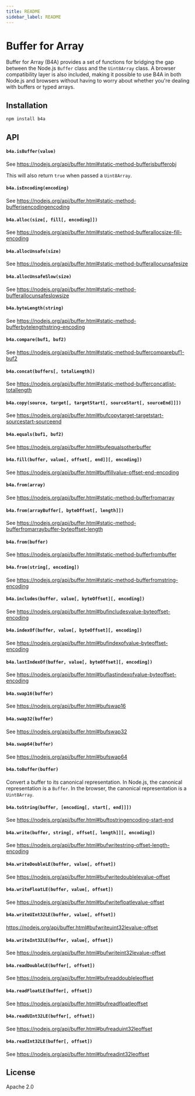 ```yaml
---
title: README
sidebar_label: README
---
```

# Buffer for Array

Buffer for Array (B4A) provides a set of functions for bridging the gap between the Node.js `Buffer` class and the `Uint8Array` class. A browser compatibility layer is also included, making it possible to use B4A in both Node.js and browsers without having to worry about whether you're dealing with buffers or typed arrays.

## Installation

```sh
npm install b4a
```

## API

#### `b4a.isBuffer(value)`

See https://nodejs.org/api/buffer.html#static-method-bufferisbufferobj

This will also return `true` when passed a `Uint8Array`.

#### `b4a.isEncoding(encoding)`

See https://nodejs.org/api/buffer.html#static-method-bufferisencodingencoding

#### `b4a.alloc(size[, fill[, encoding]])`

See https://nodejs.org/api/buffer.html#static-method-bufferallocsize-fill-encoding

#### `b4a.allocUnsafe(size)`

See https://nodejs.org/api/buffer.html#static-method-bufferallocunsafesize

#### `b4a.allocUnsafeSlow(size)`

See https://nodejs.org/api/buffer.html#static-method-bufferallocunsafeslowsize

#### `b4a.byteLength(string)`

See https://nodejs.org/api/buffer.html#static-method-bufferbytelengthstring-encoding

#### `b4a.compare(buf1, buf2)`

See https://nodejs.org/api/buffer.html#static-method-buffercomparebuf1-buf2

#### `b4a.concat(buffers[, totalLength])`

See https://nodejs.org/api/buffer.html#static-method-bufferconcatlist-totallength

#### `b4a.copy(source, target[, targetStart[, sourceStart[, sourceEnd]]])`

See https://nodejs.org/api/buffer.html#bufcopytarget-targetstart-sourcestart-sourceend

#### `b4a.equals(buf1, buf2)`

See https://nodejs.org/api/buffer.html#bufequalsotherbuffer

#### `b4a.fill(buffer, value[, offset[, end]][, encoding])`

See https://nodejs.org/api/buffer.html#buffillvalue-offset-end-encoding

#### `b4a.from(array)`

See https://nodejs.org/api/buffer.html#static-method-bufferfromarray

#### `b4a.from(arrayBuffer[, byteOffset[, length]])`

See https://nodejs.org/api/buffer.html#static-method-bufferfromarraybuffer-byteoffset-length

#### `b4a.from(buffer)`

See https://nodejs.org/api/buffer.html#static-method-bufferfrombuffer

#### `b4a.from(string[, encoding])`

See https://nodejs.org/api/buffer.html#static-method-bufferfromstring-encoding

#### `b4a.includes(buffer, value[, byteOffset][, encoding])`

See https://nodejs.org/api/buffer.html#bufincludesvalue-byteoffset-encoding

#### `b4a.indexOf(buffer, value[, byteOffset][, encoding])`

See https://nodejs.org/api/buffer.html#bufindexofvalue-byteoffset-encoding

#### `b4a.lastIndexOf(buffer, value[, byteOffset][, encoding])`

See https://nodejs.org/api/buffer.html#buflastindexofvalue-byteoffset-encoding

#### `b4a.swap16(buffer)`

See https://nodejs.org/api/buffer.html#bufswap16

#### `b4a.swap32(buffer)`

See https://nodejs.org/api/buffer.html#bufswap32

#### `b4a.swap64(buffer)`

See https://nodejs.org/api/buffer.html#bufswap64

#### `b4a.toBuffer(buffer)`

Convert a buffer to its canonical representation. In Node.js, the canonical representation is a `Buffer`. In the browser, the canonical representation is a `Uint8Array`.

#### `b4a.toString(buffer, [encoding[, start[, end]]])`

See https://nodejs.org/api/buffer.html#buftostringencoding-start-end

#### `b4a.write(buffer, string[, offset[, length]][, encoding])`

See https://nodejs.org/api/buffer.html#bufwritestring-offset-length-encoding

#### `b4a.writeDoubleLE(buffer, value[, offset])`

See https://nodejs.org/api/buffer.html#bufwritedoublelevalue-offset

#### `b4a.writeFloatLE(buffer, value[, offset])`

See https://nodejs.org/api/buffer.html#bufwritefloatlevalue-offset

#### `b4a.writeUInt32LE(buffer, value[, offset])`

https://nodejs.org/api/buffer.html#bufwriteuint32levalue-offset

#### `b4a.writeInt32LE(buffer, value[, offset])`

See https://nodejs.org/api/buffer.html#bufwriteint32levalue-offset

#### `b4a.readDoubleLE(buffer[, offset])`

See https://nodejs.org/api/buffer.html#bufreaddoubleleoffset

#### `b4a.readFloatLE(buffer[, offset])`

See https://nodejs.org/api/buffer.html#bufreadfloatleoffset

#### `b4a.readUInt32LE(buffer[, offset])`

See https://nodejs.org/api/buffer.html#bufreaduint32leoffset

#### `b4a.readInt32LE(buffer[, offset])`

See https://nodejs.org/api/buffer.html#bufreadint32leoffset

## License

Apache 2.0


